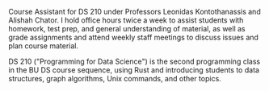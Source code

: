 Course Assistant for DS 210 under Professors Leonidas Kontothanassis and Alishah Chator. I hold office hours twice a week to assist students with homework, test prep, and general understanding of material, as well as grade assignments and attend weekly staff meetings to discuss issues and plan course material.

DS 210 ("Programming for Data Science") is the second programming class in the BU DS course sequence, using Rust and introducing students to data structures, graph algorithms, Unix commands, and other topics.